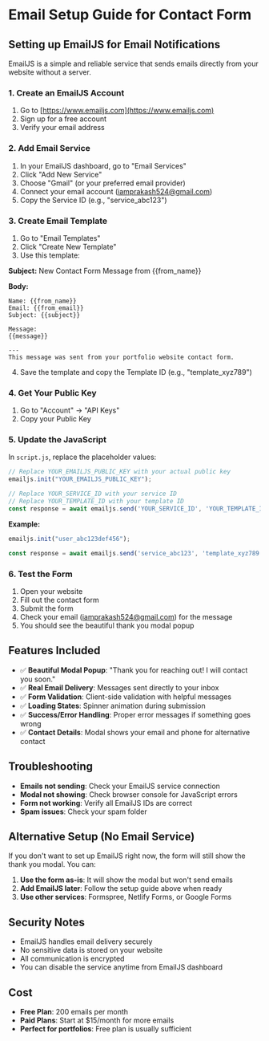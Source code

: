 # Email Setup Guide for Contact Form

## Setting up EmailJS for Email Notifications

EmailJS is a simple and reliable service that sends emails directly from your website without a server.

### 1. Create an EmailJS Account
1. Go to [https://www.emailjs.com](https://www.emailjs.com)
2. Sign up for a free account
3. Verify your email address

### 2. Add Email Service
1. In your EmailJS dashboard, go to "Email Services"
2. Click "Add New Service"
3. Choose "Gmail" (or your preferred email provider)
4. Connect your email account (iamprakash524@gmail.com)
5. Copy the Service ID (e.g., "service_abc123")

### 3. Create Email Template
1. Go to "Email Templates"
2. Click "Create New Template"
3. Use this template:

**Subject:** New Contact Form Message from {{from_name}}

**Body:**
```
Name: {{from_name}}
Email: {{from_email}}
Subject: {{subject}}

Message:
{{message}}

---
This message was sent from your portfolio website contact form.
```

4. Save the template and copy the Template ID (e.g., "template_xyz789")

### 4. Get Your Public Key
1. Go to "Account" → "API Keys"
2. Copy your Public Key

### 5. Update the JavaScript
In `script.js`, replace the placeholder values:

```javascript
// Replace YOUR_EMAILJS_PUBLIC_KEY with your actual public key
emailjs.init("YOUR_EMAILJS_PUBLIC_KEY");

// Replace YOUR_SERVICE_ID with your service ID
// Replace YOUR_TEMPLATE_ID with your template ID
const response = await emailjs.send('YOUR_SERVICE_ID', 'YOUR_TEMPLATE_ID', templateParams);
```

**Example:**
```javascript
emailjs.init("user_abc123def456");

const response = await emailjs.send('service_abc123', 'template_xyz789', templateParams);
```

### 6. Test the Form
1. Open your website
2. Fill out the contact form
3. Submit the form
4. Check your email (iamprakash524@gmail.com) for the message
5. You should see the beautiful thank you modal popup

## Features Included
- ✅ **Beautiful Modal Popup**: "Thank you for reaching out! I will contact you soon."
- ✅ **Real Email Delivery**: Messages sent directly to your inbox
- ✅ **Form Validation**: Client-side validation with helpful messages
- ✅ **Loading States**: Spinner animation during submission
- ✅ **Success/Error Handling**: Proper error messages if something goes wrong
- ✅ **Contact Details**: Modal shows your email and phone for alternative contact

## Troubleshooting
- **Emails not sending**: Check your EmailJS service connection
- **Modal not showing**: Check browser console for JavaScript errors
- **Form not working**: Verify all EmailJS IDs are correct
- **Spam issues**: Check your spam folder

## Alternative Setup (No Email Service)
If you don't want to set up EmailJS right now, the form will still show the thank you modal. You can:

1. **Use the form as-is**: It will show the modal but won't send emails
2. **Add EmailJS later**: Follow the setup guide above when ready
3. **Use other services**: Formspree, Netlify Forms, or Google Forms

## Security Notes
- EmailJS handles email delivery securely
- No sensitive data is stored on your website
- All communication is encrypted
- You can disable the service anytime from EmailJS dashboard

## Cost
- **Free Plan**: 200 emails per month
- **Paid Plans**: Start at $15/month for more emails
- **Perfect for portfolios**: Free plan is usually sufficient 